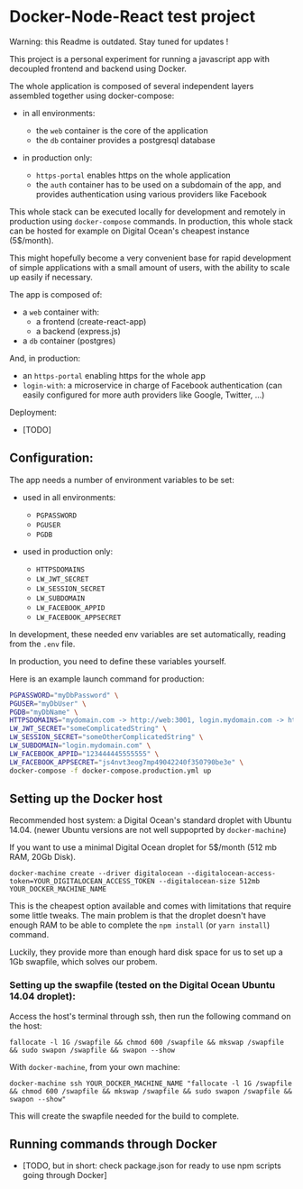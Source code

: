 # Docker-Node-React test project

Warning: this Readme is outdated. Stay tuned for updates !

This project is a personal experiment for running a javascript app with decoupled frontend and backend using Docker.

The whole application is composed of several independent layers assembled together using docker-compose:

- in all environments:

  - the `web` container is the core of the application
  - the `db` container provides a postgresql database

- in production only:
  - `https-portal` enables https on the whole application
  - the `auth` container has to be used on a subdomain of the app, and provides authentication using various providers like Facebook

This whole stack can be executed locally for development and remotely in production using `docker-compose` commands.
In production, this whole stack can be hosted for example on Digital Ocean's cheapest instance (5$/month).

This might hopefully become a very convenient base for rapid development of simple applications with a small amount of users, with the ability to scale up easily if necessary.

The app is composed of:

- a `web` container with:
  - a frontend (create-react-app)
  - a backend (express.js)
- a `db` container (postgres)

And, in production:

- an `https-portal` enabling https for the whole app
- `login-with`: a microservice in charge of Facebook authentication (can easily configured for more auth providers like Google, Twitter, ...)

Deployment:

- [TODO]

## Configuration:

The app needs a number of environment variables to be set:

- used in all environments:

  - `PGPASSWORD`
  - `PGUSER`
  - `PGDB`

- used in production only:
  - `HTTPSDOMAINS`
  - `LW_JWT_SECRET`
  - `LW_SESSION_SECRET`
  - `LW_SUBDOMAIN`
  - `LW_FACEBOOK_APPID`
  - `LW_FACEBOOK_APPSECRET`

In development, these needed env variables are set automatically, reading from the `.env` file.

In production, you need to define these variables yourself.

Here is an example launch command for production:

```bash
PGPASSWORD="myDbPassword" \
PGUSER="myDbUser" \
PGDB="myDbName" \
HTTPSDOMAINS="mydomain.com -> http://web:3001, login.mydomain.com -> http://auth:3000" \
LW_JWT_SECRET="someComplicatedString" \
LW_SESSION_SECRET="someOtherComplicatedString" \
LW_SUBDOMAIN="login.mydomain.com" \
LW_FACEBOOK_APPID="123444445555555" \
LW_FACEBOOK_APPSECRET="js4nvt3eog7mp49042240f350790be3e" \
docker-compose -f docker-compose.production.yml up
```

## Setting up the Docker host

Recommended host system: a Digital Ocean's standard droplet with Ubuntu 14.04. (newer Ubuntu versions are not well suppoprted by `docker-machine`)

If you want to use a minimal Digital Ocean droplet for 5$/month (512 mb RAM, 20Gb Disk).

`docker-machine create --driver digitalocean --digitalocean-access-token=YOUR_DIGITALOCEAN_ACCESS_TOKEN --digitalocean-size 512mb YOUR_DOCKER_MACHINE_NAME`

This is the cheapest option available and comes with limitations that require some little tweaks. The main problem is that the droplet doesn't have enough RAM to be able to complete the `npm install` (or `yarn install`) command.

Luckily, they provide more than enough hard disk space for us to set up a 1Gb swapfile, which solves our probem.

### Setting up the swapfile (tested on the Digital Ocean Ubuntu 14.04 droplet):

Access the host's terminal through ssh, then run the following command on the host:

`fallocate -l 1G /swapfile && chmod 600 /swapfile && mkswap /swapfile && sudo swapon /swapfile && swapon --show`

With `docker-machine`, from your own machine:

`docker-machine ssh YOUR_DOCKER_MACHINE_NAME "fallocate -l 1G /swapfile && chmod 600 /swapfile && mkswap /swapfile && sudo swapon /swapfile && swapon --show"`

This will create the swapfile needed for the build to complete.

## Running commands through Docker

- [TODO, but in short: check package.json for ready to use npm scripts going through Docker]
